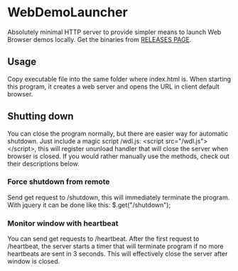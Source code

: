 # WebDemoLauncher

Absolutely minimal HTTP server to provide simpler means to launch Web Browser demos locally. Get the binaries from [RELEASES PAGE](https://github.com/Suva/WebDemoLauncher/releases).

## Usage

Copy executable file into the same folder where index.html is. When starting this program, it creates a web server and opens the URL in client default browser.

## Shutting down

You can close the program normally, but there are easier way for automatic shutdown. Just include a magic script /wdl.js: &lt;script src="/wdl.js"&gt;&lt;/script&gt;, this will register ununload handler that will close the server when browser is closed. If you would rather manually use the methods, check out their descriptions below.

### Force shutdown from remote

Send get request to /shutdown, this will immediately terminate the program. With jquery it can be done like this: $.get("/shutdown");

### Monitor window with heartbeat

You can send get requests to /heartbeat. After the first request to /heartbeat, the server starts a timer that will terminate program if no more heartbeats are sent in 3 seconds. This will effectively close the server after window is closed.
